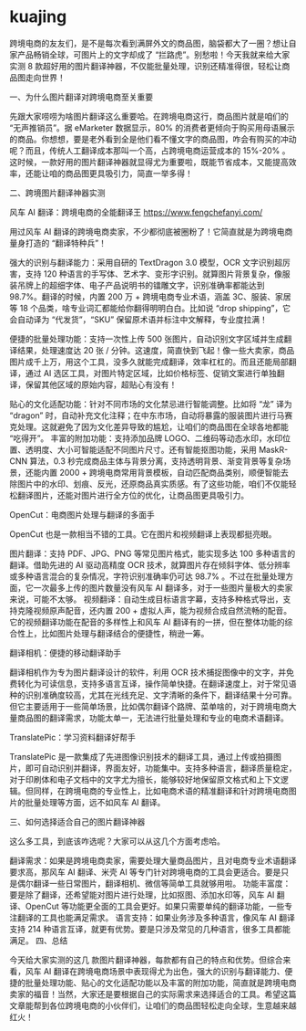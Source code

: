 # kuajing
跨境电商的友友们，是不是每次看到满屏外文的商品图，脑袋都大了一圈？想让自家产品畅销全球，可图片上的文字却成了 “拦路虎”。别愁啦！今天我就来给大家实测 8 款超好用的图片翻译神器，不仅能批量处理，识别还精准得很，轻松让商品图走向世界！

一、为什么图片翻译对跨境电商至关重要

先跟大家唠唠为啥图片翻译这么重要哈。在跨境电商这行，商品图片就是咱们的 “无声推销员”。据 eMarketer 数据显示，80% 的消费者更倾向于购买用母语展示的商品。你想想，要是老外看到全是他们看不懂文字的商品图，咋会有购买的冲动呢？而且，传统人工翻译成本那叫一个高，占跨境电商运营成本的 15%-20% 。这时候，一款好用的图片翻译神器就显得尤为重要啦，既能节省成本，又能提高效率，还能让咱的商品图更具吸引力，简直一举多得！

二、跨境图片翻译神器实测

风车 AI 翻译：跨境电商的全能翻译王
https://www.fengchefanyi.com/

用过风车 AI 翻译的跨境电商卖家，不少都彻底被圈粉了！它简直就是为跨境电商量身打造的 “翻译特种兵”！



强大的识别与翻译能力：采用自研的 TextDragon 3.0 模型，OCR 文字识别超厉害，支持 120 种语言的手写体、艺术字、变形字识别。就算图片背景复杂，像服装吊牌上的超细字体、电子产品说明书的镭雕文字，识别准确率都能达到 98.7%。翻译的时候，内置 200 万 + 跨境电商专业术语，涵盖 3C、服装、家居等 18 个品类，啥专业词汇都能给你翻得明明白白。比如说 “drop shipping”，它会自动译为 “代发货”，“SKU” 保留原术语并标注中文解释，专业度拉满！


便捷的批量处理功能：支持一次性上传 500 张图片，自动识别文字区域并生成翻译结果，处理速度达 20 张 / 分钟。这速度，简直快到飞起！像一些大卖家，商品图片成千上万，用这个工具，没多久就能完成翻译，效率杠杠的。而且还能局部翻译，通过 AI 选区工具，对图片特定区域，比如价格标签、促销文案进行单独翻译，保留其他区域的原始内容，超贴心有没有！


贴心的文化适配功能：针对不同市场的文化禁忌进行智能调整。比如将 “龙” 译为 “dragon” 时，自动补充文化注释；在中东市场，自动将暴露的服装图片进行马赛克处理。这就避免了因为文化差异导致的尴尬，让咱们的商品图在全球各地都能 “吃得开”。
丰富的附加功能：支持添加品牌 LOGO、二维码等动态水印，水印位置、透明度、大小可智能适配不同图片尺寸。还有智能抠图功能，采用 MaskR-CNN 算法，0.3 秒完成商品主体与背景分离，支持透明背景、渐变背景等复杂场景，还能内置 2000 + 跨境电商常用背景模板，自动匹配商品类别，顺便智能去除图片中的水印、划痕、反光，还原商品真实质感。有了这些功能，咱们不仅能轻松翻译图片，还能对图片进行全方位的优化，让商品图更具吸引力。


OpenCut：电商图片处理与翻译的多面手

OpenCut 也是一款相当不错的工具。它在图片和视频翻译上表现都挺亮眼。

图片翻译：支持 PDF、JPG、PNG 等常见图片格式，能实现多达 100 多种语言的翻译。借助先进的 AI 驱动高精度 OCR 技术，就算图片存在倾斜字体、低分辨率或多种语言混合的复杂情况，字符识别准确率仍可达 98.7% 。不过在批量处理方面，它一次最多上传的图片数量没有风车 AI 翻译多，对于一些图片量极大的卖家来说，可能不太够。
视频翻译：自动生成目标语言字幕，支持多种格式导出，支持克隆视频原声配音，还内置 200 + 虚拟人声，能为视频合成自然流畅的配音。它的视频翻译功能在配音的多样性上和风车 AI 翻译有的一拼，但在整体功能的综合性上，比如图片处理与翻译结合的便捷性，稍逊一筹。

翻译相机：便捷的移动翻译助手

翻译相机作为专为图片翻译设计的软件，利用 OCR 技术捕捉图像中的文字，并免费转化为可读信息，支持多语言互译，操作简单快捷。在翻译速度上，对于常见语种的识别准确度较高，尤其在光线充足、文字清晰的条件下，翻译结果十分可靠。但它主要适用于一些简单场景，比如偶尔翻译个路牌、菜单啥的，对于跨境电商大量商品图的翻译需求，功能太单一，无法进行批量处理和专业的电商术语翻译。

TranslatePic：学习资料翻译好帮手

TranslatePic 是一款集成了先进图像识别技术的翻译工具，通过上传或拍摄图片，即可自动识别并翻译，界面友好，功能集中。支持多种语言，翻译质量稳定，对于印刷体和电子文档中的文字尤为擅长，能够较好地保留原文格式和上下文逻辑。但同样，在跨境电商的专业性上，比如电商术语的精准翻译和针对跨境电商图片的批量处理等方面，远不如风车 AI 翻译。

三、如何选择适合自己的图片翻译神器

这么多工具，到底该咋选呢？大家可以从这几个方面考虑哈。

翻译需求：如果是跨境电商卖家，需要处理大量商品图片，且对电商专业术语翻译要求高，那风车 AI 翻译、米壳 AI 等专门针对跨境电商的工具会更适合。要是只是偶尔翻译一些日常图片，翻译相机、微信等简单工具就够用啦。
功能丰富度：要是除了翻译，还希望能对图片进行处理，比如抠图、添加水印等，风车 AI 翻译、OpenCut 等功能更全面的工具会更好。如果只需要单纯的翻译功能，一些专注翻译的工具也能满足需求。
语言支持：如果业务涉及多种语言，像风车 AI 翻译支持 214 种语言互译，就更有优势。要是只涉及常见的几种语言，很多工具都能满足。
四、总结

今天给大家实测的这几 款图片翻译神器，每款都有自己的特点和优势。但综合来看，风车 AI 翻译在跨境电商场景中表现得尤为出色，强大的识别与翻译能力、便捷的批量处理功能、贴心的文化适配功能以及丰富的附加功能，简直就是跨境电商卖家的福音！当然，大家还是要根据自己的实际需求来选择适合的工具。希望这篇文章能帮到各位跨境电商的小伙伴们，让咱们的商品图轻松走向全球，生意越来越红火！
